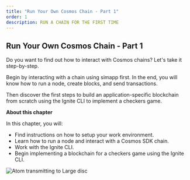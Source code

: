```yaml
---
title: "Run Your Own Cosmos Chain - Part 1"
order: 1
description: RUN A CHAIN FOR THE FIRST TIME
---
```


## Run Your Own Cosmos Chain - Part 1

Do you want to find out how to interact with Cosmos chains? Let's take it step-by-step.

Begin by interacting with a chain using simapp first. In the end, you will know how to run a node, create blocks, and send transactions.

Then discover the first steps to build an application-specific blockchain from scratch using the Ignite CLI to implement a checkers game.

<HighlightBox type="learning">

**About this chapter**

In this chapter, you will:

* Find instructions on how to setup your work environment.
* Learn how to run a node and interact with a Cosmos SDK chain.
* Work with the Ignite CLI.
* Begin implementing a blockchain for a checkers game using the Ignite CLI.

</HighlightBox>

![Atom transmitting to Large disc](/lp-images/ida_dev_portal_lp_hero-02.png)
